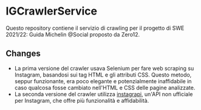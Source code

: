 # IGCrawlerService

Questo repository contiene il servizio di crawling per il progetto di SWE 2021/22: Guida Michelin @Social proposto da Zero12. 

## Changes

- La prima versione del crawler usava Selenium per fare web scraping su Instagram, basandosi sui tag HTML e gli attributi CSS. Questo metodo, seppur funzionante, era poco elegante e potenzialmente inaffidabile in caso qualcosa fosse cambiato nell'HTML e CSS delle pagine analizzate. 
- La seconda versione del crawler utilizza [instagrapi](https://github.com/adw0rd/instagrapi), un'API non ufficiale per Instagram, che offre più funzionalità e affidabilità.



